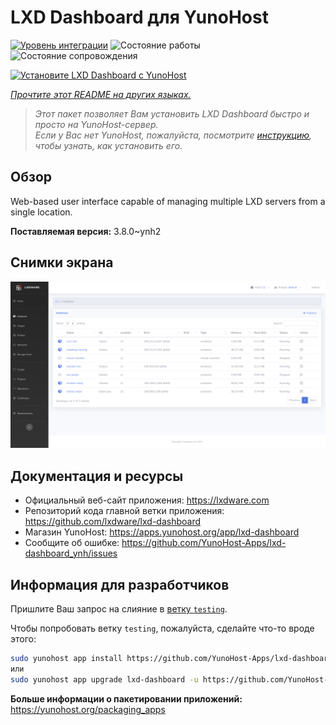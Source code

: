 <!--
Важно: этот README был автоматически сгенерирован <https://github.com/YunoHost/apps/tree/master/tools/readme_generator>
Он НЕ ДОЛЖЕН редактироваться вручную.
-->

# LXD Dashboard для YunoHost

[![Уровень интеграции](https://dash.yunohost.org/integration/lxd-dashboard.svg)](https://ci-apps.yunohost.org/ci/apps/lxd-dashboard/) ![Состояние работы](https://ci-apps.yunohost.org/ci/badges/lxd-dashboard.status.svg) ![Состояние сопровождения](https://ci-apps.yunohost.org/ci/badges/lxd-dashboard.maintain.svg)

[![Установите LXD Dashboard с YunoHost](https://install-app.yunohost.org/install-with-yunohost.svg)](https://install-app.yunohost.org/?app=lxd-dashboard)

*[Прочтите этот README на других языках.](./ALL_README.md)*

> *Этот пакет позволяет Вам установить LXD Dashboard быстро и просто на YunoHost-сервер.*  
> *Если у Вас нет YunoHost, пожалуйста, посмотрите [инструкцию](https://yunohost.org/install), чтобы узнать, как установить его.*

## Обзор

Web-based user interface capable of managing multiple LXD servers from a single location.


**Поставляемая версия:** 3.8.0~ynh2

## Снимки экрана

![Снимок экрана LXD Dashboard](./doc/screenshots/screenshot01.png)

## Документация и ресурсы

- Официальный веб-сайт приложения: <https://lxdware.com>
- Репозиторий кода главной ветки приложения: <https://github.com/lxdware/lxd-dashboard>
- Магазин YunoHost: <https://apps.yunohost.org/app/lxd-dashboard>
- Сообщите об ошибке: <https://github.com/YunoHost-Apps/lxd-dashboard_ynh/issues>

## Информация для разработчиков

Пришлите Ваш запрос на слияние в [ветку `testing`](https://github.com/YunoHost-Apps/lxd-dashboard_ynh/tree/testing).

Чтобы попробовать ветку `testing`, пожалуйста, сделайте что-то вроде этого:

```bash
sudo yunohost app install https://github.com/YunoHost-Apps/lxd-dashboard_ynh/tree/testing --debug
или
sudo yunohost app upgrade lxd-dashboard -u https://github.com/YunoHost-Apps/lxd-dashboard_ynh/tree/testing --debug
```

**Больше информации о пакетировании приложений:** <https://yunohost.org/packaging_apps>
